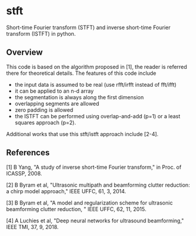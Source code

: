 # stft

Short-time Fourier transform (STFT) and inverse short-time Fourier transform (ISTFT) in python.

## Overview

This code is based on the algorithm proposed in [1], the reader is referred there for theoretical details. The features of this code include

* the input data is assumed to be real (use rfft/irfft instead of fft/ifft)
* it can be applied to an n-d array
* the segmentation is always along the first dimension
* overlapping segments are allowed
* zero padding is allowed
* the ISTFT can be performed using overlap-and-add (p=1) or a least squares approach (p=2).

Additional works that use this stft/istft approach include [2-4].

## References

[1] B Yang, "A study of inverse short-time Fourier transform," in Proc. of ICASSP, 2008.

[2] B Byram et al, "Ultrasonic multipath and beamforming clutter reduction: a chirp model approach," IEEE UFFC, 61, 3, 2014.

[3] B Byram et al, "A model and regularization scheme for ultrasonic beamforming clutter reduction, " IEEE UFFC, 62, 11, 2015.

[4] A Luchies et al, "Deep neural networks for ultrasound beamforming," IEEE TMI, 37, 9, 2018.
